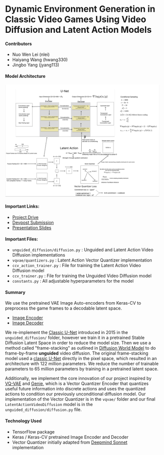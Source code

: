 # Dynamic Environment Generation in Classic Video Games Using Video Diffusion and Latent Action Models

#### Contributors

- Nuo Wen Lei (nlei)
- Haiyang Wang (hwang330)
- Jingbo Yang (jyang113)

#### Model Architecture

![Model Architecture](./architecture.jpg)

#### Important Links:

- [Project Drive](https://drive.google.com/drive/u/1/folders/10sVDeDwl1yXm8iJd95UBQhUD-DNItSTW)
- [Devpost Submission](https://devpost.com/software/dynamic-environment-generation-in-classic-video-games)
- [Presentation Slides](https://docs.google.com/presentation/d/1hOJnl-PbjXrF3eY9vKQ5zDR99oZB2fGN-K3jKSVAEoA/edit#slide=id.p)

#### Important Files:

- `unguided_diffusion/diffusion.py` : Unguided and Latent Action Video Diffusion implementations
- `vqvae/quantizers.py` : Latent Action Vector Quantizer implementation
- `ccv_action_trainer.py` : File for training the Latent Action Video Diffusion model
- `ccv_trainer.py` : File for training the Unguided Video Diffusion model
- `constants.py` : All adjustable hyperparameters for the model

#### Summary

We use the pretrained VAE Image Auto-encoders from Keras-CV to preprocess the game frames to a decodable latent space.

- [Image Encoder](https://github.com/keras-team/keras-cv/blob/master/keras_cv/models/stable_diffusion/image_encoder.py#L25)
- [Image Decoder](https://github.com/keras-team/keras-cv/blob/master/keras_cv/models/stable_diffusion/decoder.py)

We re-implement the [Classic U-Net](https://arxiv.org/abs/1505.04597) introduced in 2015 in the `unguided_diffusion/` folder, however we train it in a pretrained Stable Diffusion Latent Space in order to reduce the model size. Then we use a method called "frame-stacking" as outlined in [Diffusion World Model](https://openreview.net/pdf?id=bAXmvOLtjA) to do frame-by-frame **unguided** video diffusion. The original frame-stacking model used a [classic U-Net](https://arxiv.org/abs/1505.04597) directly in the pixel space, which resulted in an architecture with 122 million parameters. We reduce the number of trainable parameters to 65 million parameters by training in a pretrained latent space.

Additionally, we implement the core innovation of our project inspired by [VQ-VAE](https://arxiv.org/pdf/1711.00937) and [Genie](https://arxiv.org/pdf/2402.15391), which is a Vector Quantizer Encoder that quantizes useful future information into discrete actions and uses the quantized actions to condition our previously unconditional diffusion model. Our implementation of the Vector Quantizer is in the `vqvae/` folder and our final `LatentActionVideoDiffusion` model is in the `unguided_diffusion/diffusion.py` file.

#### Technology Used

- TensorFlow package
- Keras / Keras-CV pretrained Image Encoder and Decoder
- Vector Quantizer initially adapted from [Deepmind Sonnet](https://github.com/google-deepmind/sonnet/blob/v1/sonnet/python/modules/nets/vqvae.py) implementation
